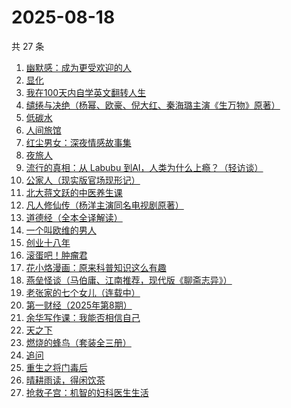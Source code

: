 # 2025-08-18

共 27 条

<!-- BEGIN WEREAD -->
<!-- 最后更新时间 2025-08-18 20:58:43 +0800 -->
1. [幽默感：成为更受欢迎的人](https://weread.qq.com/web/bookDetail/906326a071d4e8e1906ca25)
1. [显化](https://weread.qq.com/web/bookDetail/1d932210813aba461g015994)
1. [我在100天内自学英文翻转人生](https://weread.qq.com/web/bookDetail/c4132f0071ed8d4cc418130)
1. [缱绻与决绝（杨幂、欧豪、倪大红、秦海璐主演《生万物》原著）](https://weread.qq.com/web/bookDetail/d6f320605bf576d6f394eec)
1. [低碳水](https://weread.qq.com/web/bookDetail/16e32c50813aba461g018746)
1. [人间旅馆](https://weread.qq.com/web/bookDetail/f9b322c0813aba1deg0130cf)
1. [红尘男女：深夜情感故事集](https://weread.qq.com/web/bookDetail/a01323c0813aba38eg0189c1)
1. [夜旅人](https://weread.qq.com/web/bookDetail/0f5325d0727079db0f587e7)
1. [流行的真相：从 Labubu 到AI，人类为什么上瘾？（轻访谈）](https://weread.qq.com/web/bookDetail/01d32920813aba39eg0160d0)
1. [公家人（现实版官场现形记）](https://weread.qq.com/web/bookDetail/31832440813aba370g019ae5)
1. [北大蒋文跃的中医养生课](https://weread.qq.com/web/bookDetail/cc532030726338c1cc50e8e)
1. [凡人修仙传（杨洋主演同名电视剧原著）](https://weread.qq.com/web/bookDetail/f8932040571886f89dbe6b5)
1. [道德经（全本全译解读）](https://weread.qq.com/web/bookDetail/5b332cf0813aba21bg0105f0)
1. [一个叫欧维的男人](https://weread.qq.com/web/bookDetail/0c0323e071984b8f0c0a56c)
1. [创业十八年](https://weread.qq.com/web/bookDetail/e3f32b80813aba3c7g0167aa)
1. [滚蛋吧！肿瘤君](https://weread.qq.com/web/bookDetail/e8632b40813ab74cfg01555b)
1. [花小烙漫画：原来科普知识这么有趣](https://weread.qq.com/web/bookDetail/1b732df0724b1e7b1b7e1d3)
1. [燕垒怪谈（马伯庸、江南推荐，现代版《聊斋志异》）](https://weread.qq.com/web/bookDetail/29a320e0813aba32fg016fb3)
1. [老张家的七个女儿（连载中）](https://weread.qq.com/web/bookDetail/12332100813ab8b6cg0155cf)
1. [第一财经（2025年第8期）](https://weread.qq.com/web/bookDetail/0fd32040813aba44eg013b6b)
1. [余华写作课：我能否相信自己](https://weread.qq.com/web/bookDetail/e2632530813aba3b5g015b5b)
1. [天之下](https://weread.qq.com/web/bookDetail/4de326a0721770aa4de95f4)
1. [燃烧的蜂鸟（套装全三册）](https://weread.qq.com/web/bookDetail/48a32180813aba330g011ad1)
1. [追问](https://weread.qq.com/web/bookDetail/e7b322705d0e04e7b85e068)
1. [重生之将门毒后](https://weread.qq.com/web/bookDetail/94a326c05b7e9794ace7299)
1. [晴耕雨读，得闲饮茶](https://weread.qq.com/web/bookDetail/e39320b0813ab8447g0133f8)
1. [抢救子宫：机智的妇科医生生活](https://weread.qq.com/web/bookDetail/6ab325f0813aba39eg010162)
<!-- END WEREAD -->